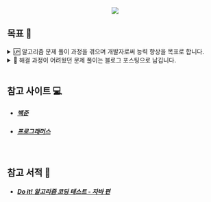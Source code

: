 <div align="center">
<a href="https://solved.ac/wjd5588" target="_blank"><img src="http://mazassumnida.wtf/api/mini/generate_badge?boj=wjd5588"/></a>
</div>

## 목표 🎯

<details>
  <summary>🆙 알고리즘 문제 풀이 과정을 겪으며 개발자로써 능력 향상을 목표로 합니다.</summary>

  - ##### 학습해 본적 없는 언어인 Java를 선택하여 해당 언어를 다루는 스킬 레벨 향상을 목표로 합니다.<br>
  - ##### 알고리즘 해결 과정을 스스로 해결하는 능력을 길러 알고리즘 스킬 레벨 향상을 목표로 합니다.<br>
  - ##### 매일 매일 1일 1회 이상의 문제 풀이를 목표로 갖으며 개발자의 덕목인 꾸준한 학습 태도를 형성하는걸 목표로 합니다.<br><br>
</details>

<details>
  <summary>📝 해결 과정이 어려웠던 문제 풀이는 블로그 포스팅으로 남깁니다.</summary>
  
  - ##### <a href="https://blog.jh8459.com/2023-12-09-TIL/" target="_blank">백준 11659번 - 구간 합 구하기 4<a>
  - ##### <a href="https://blog.jh8459.com/2023-12-13-TIL/" target="_blank">백준 1874번 - 스택 수열<a><br><br>
</details>

<br>

## 참고 사이트 💻

- ##### <a href="https://www.acmicpc.net/" target="_blank">백준</a>
- ##### <a href="https://programmers.co.kr/" target="_blank">프로그래머스</a>

<br>

## 참고 서적 📖

- ##### <a href="https://product.kyobobook.co.kr/detail/S000001818060" target="_blank">Do it! 알고리즘 코딩 테스트 - 자바 편</a>



